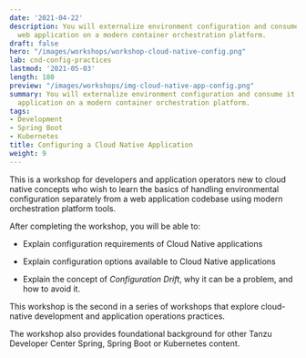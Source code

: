 ```yaml
---
date: '2021-04-22'
description: You will externalize environment configuration and consume it from a
  web application on a modern container orchestration platform.
draft: false
hero: "/images/workshops/workshop-cloud-native-config.png"
lab: cnd-config-practices
lastmod: '2021-05-03'
length: 180
preview: "/images/workshops/img-cloud-native-app-config.png"
summary: You will externalize environment configuration and consume it from a web
  application on a modern container orchestration platform.
tags:
- Development
- Spring Boot
- Kubernetes
title: Configuring a Cloud Native Application
weight: 9
---
```


This is a workshop for developers and application operators
new to cloud native concepts who wish to learn the basics of
handling environmental configuration separately from a web application
codebase using modern orchestration platform tools.

After completing the workshop, you will be able to:

-   Explain configuration requirements of Cloud Native applications

-   Explain configuration options available to Cloud Native applications

-   Explain the concept of *Configuration Drift*,
    why it can be a problem,
    and how to avoid it.

This workshop is the second in a series of workshops that explore
cloud-native development and application operations practices.

The workshop also provides foundational background for other Tanzu
Developer Center Spring, Spring Boot or Kubernetes content.